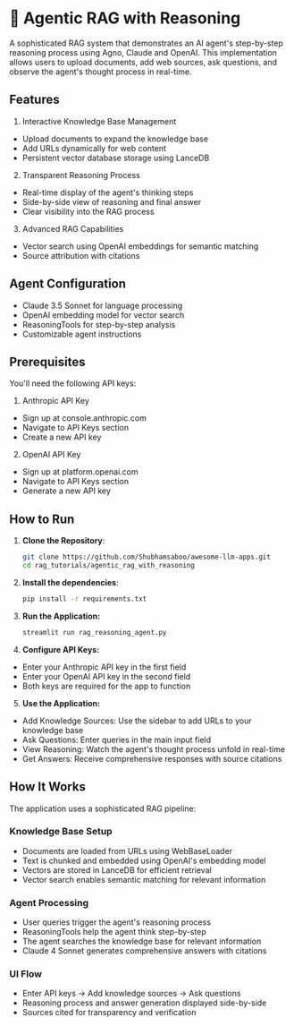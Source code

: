 # 🧐 Agentic RAG with Reasoning
A sophisticated RAG system that demonstrates an AI agent's step-by-step reasoning process using Agno, Claude and OpenAI. This implementation allows users to upload documents, add web sources, ask questions, and observe the agent's thought process in real-time.


## Features

1. Interactive Knowledge Base Management
- Upload documents to expand the knowledge base
- Add URLs dynamically for web content
- Persistent vector database storage using LanceDB


2. Transparent Reasoning Process
- Real-time display of the agent's thinking steps
- Side-by-side view of reasoning and final answer
- Clear visibility into the RAG process


3. Advanced RAG Capabilities
- Vector search using OpenAI embeddings for semantic matching
- Source attribution with citations


## Agent Configuration

- Claude 3.5 Sonnet for language processing
- OpenAI embedding model for vector search
- ReasoningTools for step-by-step analysis
- Customizable agent instructions

## Prerequisites

You'll need the following API keys:

1. Anthropic API Key

- Sign up at console.anthropic.com
- Navigate to API Keys section
- Create a new API key

2. OpenAI API Key

- Sign up at platform.openai.com
- Navigate to API Keys section
- Generate a new API key

## How to Run

1. **Clone the Repository**:
    ```bash
    git clone https://github.com/Shubhamsaboo/awesome-llm-apps.git
    cd rag_tutorials/agentic_rag_with_reasoning
    ```

2. **Install the dependencies**:
    ```bash
    pip install -r requirements.txt
    ```

3. **Run the Application:**
    ```bash
    streamlit run rag_reasoning_agent.py
    ```

4. **Configure API Keys:**

- Enter your Anthropic API key in the first field
- Enter your OpenAI API key in the second field
- Both keys are required for the app to function


5. **Use the Application:**

- Add Knowledge Sources: Use the sidebar to add URLs to your knowledge base
- Ask Questions: Enter queries in the main input field
- View Reasoning: Watch the agent's thought process unfold in real-time
- Get Answers: Receive comprehensive responses with source citations

## How It Works

The application uses a sophisticated RAG pipeline:

### Knowledge Base Setup
- Documents are loaded from URLs using WebBaseLoader
- Text is chunked and embedded using OpenAI's embedding model 
- Vectors are stored in LanceDB for efficient retrieval
- Vector search enables semantic matching for relevant information

### Agent Processing
- User queries trigger the agent's reasoning process
- ReasoningTools help the agent think step-by-step
- The agent searches the knowledge base for relevant information
- Claude 4 Sonnet generates comprehensive answers with citations

### UI Flow
- Enter API keys → Add knowledge sources → Ask questions
- Reasoning process and answer generation displayed side-by-side
- Sources cited for transparency and verification